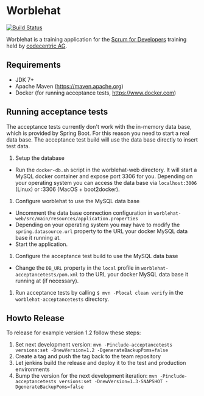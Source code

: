 # Worblehat

[![Build Status](https://travis-ci.org/scrum-for-developers/worblehat.svg?branch=master)](https://travis-ci.org/scrum-for-developers/worblehat)

Worblehat is a training application for the [Scrum for Developers](https://github.com/scrum-for-developers) training
held by [codecentric AG](https://www.codecentric.de/).

## Requirements
* JDK 7+
* Apache Maven (https://maven.apache.org)
* Docker (for running acceptance tests, https://www.docker.com)

## Running acceptance tests

The acceptance tests currently don't work with the in-memory data base,
which is provided by Spring Boot. For this reason you need to start a
real data base. The acceptance test build will use the data base directly
to insert test data.

1. Setup the database
  * Run the `docker-db.sh` script in the worblehat-web directory. It will
    start a MySQL docker container and expose port 3306 for you. Depending
    on your operating system you can access the data base via `localhost:3006`
    (Linux) or <DOCKER-HOST-IP>:3306 (MacOS + boot2docker).
1. Configure worblehat to use the MySQL data base
  * Uncomment the data base connection configuration in
    `worblehat-web/src/main/resources/application.properties`
  * Depending on your operating system you may have to modify the
    `spring.datasource.url` property to the URL your docker MySQL data base it
    running at.
  * Start the application.
1. Configure the acceptance test build to use the MySQL data base
  * Change the `DB_URL` property in the `local` profile in
    `worblehat-acceptancetests/pom.xml` to the URL your docker MySQL data base
    it running at (if necessary).
1. Run acceptance tests by calling `$ mvn -Plocal clean verify` in the
   `worblehat-acceptancetests` directory.

## Howto Release

To release for example version 1.2 follow these steps:

1. Set next development version: `mvn -Pinclude-acceptancetests versions:set -DnewVersion=1.2 -DgenerateBackupPoms=false`
1. Create a tag and push the tag back to the team repository
1. Let jenkins build the release and deploy it to the test and production environments
1. Bump the version for the next development iteration: `mvn -Pinclude-acceptancetests versions:set -DnewVersion=1.3-SNAPSHOT -DgenerateBackupPoms=false`
